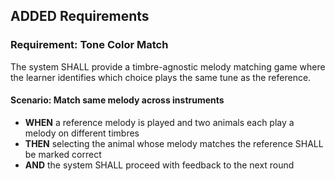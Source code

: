 ## ADDED Requirements
### Requirement: Tone Color Match
The system SHALL provide a timbre-agnostic melody matching game where the learner identifies which choice plays the same tune as the reference.

#### Scenario: Match same melody across instruments
- **WHEN** a reference melody is played and two animals each play a melody on different timbres
- **THEN** selecting the animal whose melody matches the reference SHALL be marked correct
- **AND** the system SHALL proceed with feedback to the next round

